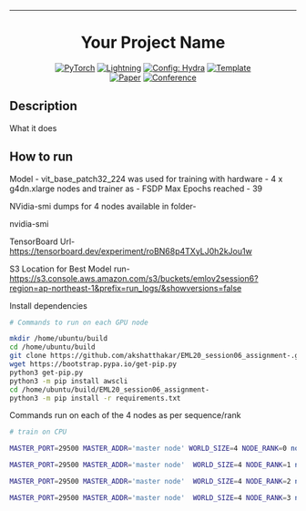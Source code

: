 

______________________________________________________________________

<div align="center">

# Your Project Name

<a href="https://pytorch.org/get-started/locally/"><img alt="PyTorch" src="https://img.shields.io/badge/PyTorch-ee4c2c?logo=pytorch&logoColor=white"></a>
<a href="https://pytorchlightning.ai/"><img alt="Lightning" src="https://img.shields.io/badge/-Lightning-792ee5?logo=pytorchlightning&logoColor=white"></a>
<a href="https://hydra.cc/"><img alt="Config: Hydra" src="https://img.shields.io/badge/Config-Hydra-89b8cd"></a>
<a href="https://github.com/ashleve/lightning-hydra-template"><img alt="Template" src="https://img.shields.io/badge/-Lightning--Hydra--Template-017F2F?style=flat&logo=github&labelColor=gray"></a><br>
[![Paper](http://img.shields.io/badge/paper-arxiv.1001.2234-B31B1B.svg)](https://www.nature.com/articles/nature14539)
[![Conference](http://img.shields.io/badge/AnyConference-year-4b44ce.svg)](https://papers.nips.cc/paper/2020)

</div>

## Description

What it does

## How to run

Model - vit_base_patch32_224 was used for training with hardware - 4 x g4dn.xlarge nodes and trainer as - FSDP
Max Epochs reached - 39

NVidia-smi dumps for 4 nodes available in folder-

nvidia-smi


TensorBoard Url-
https://tensorboard.dev/experiment/roBN68p4TXyLJ0h2kJou1w

S3 Location for Best Model run-
https://s3.console.aws.amazon.com/s3/buckets/emlov2session6?region=ap-northeast-1&prefix=run_logs/&showversions=false

Install dependencies

```bash
# Commands to run on each GPU node

mkdir /home/ubuntu/build
cd /home/ubuntu/build
git clone https://github.com/akshatthakar/EML20_session06_assignment-.git
wget https://bootstrap.pypa.io/get-pip.py
python3 get-pip.py
python3 -m pip install awscli
cd /home/ubuntu/build/EML20_session06_assignment-
python3 -m pip install -r requirements.txt


```
Commands run on each of the 4 nodes as per sequence/rank

```bash
# train on CPU

MASTER_PORT=29500 MASTER_ADDR='master node' WORLD_SIZE=4 NODE_RANK=0 nohup python3 src/train.py experiment=cifar trainer=fsdp trainer.devices=1 trainer.num_nodes=4 &

MASTER_PORT=29500 MASTER_ADDR='master node'  WORLD_SIZE=4 NODE_RANK=1 nohup python3 src/train.py experiment=cifar trainer=fsdp trainer.devices=1 trainer.num_nodes=4 &

MASTER_PORT=29500 MASTER_ADDR='master node'  WORLD_SIZE=4 NODE_RANK=2 nohup python3 src/train.py experiment=cifar trainer=fsdp trainer.devices=1 trainer.num_nodes=4 &

MASTER_PORT=29500 MASTER_ADDR='master node'  WORLD_SIZE=4 NODE_RANK=3 nohup python3 src/train.py experiment=cifar trainer=fsdp trainer.devices=1 trainer.num_nodes=4 &


```

